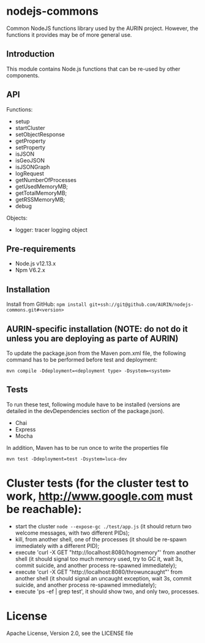 # nodejs-commons

Common NodeJS functions library used by the AURIN project. However, the functions it provides may be 
of more general use.


## Introduction

This module contains Node.js functions that can be re-used by other components.


API
---

Functions:
* setup
* startCluster
* setObjectResponse
* getProperty
* setProperty
* isJSON
* isGeoJSON
* isJSONGraph
* logRequest
* getNumberOfProcesses
* getUsedMemoryMB;
* getTotalMemoryMB;
* getRSSMemoryMB;
* debug


Objects:
* logger: tracer logging object

## Pre-requirements

* Node.js v12.13.x
* Npm V6.2.x


## Installation

Install from GitHub:
  `npm install git+ssh://git@github.com/AURIN/nodejs-commons.git#<version>`


## AURIN-specific installation (NOTE: do not do it unless you are deploying as parte of AURIN)

To update the package.json from the Maven pom.xml file, the following command has to be performed before test and deployment:

  `mvn compile -Ddeployment=<deployment type> -Dsystem=<system>`
  

## Tests

To run these test, following module have to be installed (versions are detailed in the devDependencies section of the package.json).

* Chai
* Express
* Mocha

In addition, Maven has to be run once to write the properties file

  `mvn test -Ddeployment=test -Dsystem=luca-dev`

  
# Cluster tests (for the cluster test to work, http://www.google.com must be reachable):

* start the cluster `node --expose-gc ./test/app.js` (it should return two welcome messages, 
with two different PIDs);
* kill, from another shell, one of the processes (it should be re-spawn immediately with a different PID); 
* execute 'curl -X GET "http://localhost:8080/hogmemory"' from another shell (it should signal too much
memory used, try to GC it, wait 3s, commit suicide, and another process re-spawned immediately);
* execute 'curl -X GET "http://localhost:8080/throwuncaught"' from another shell (it should signal an uncaught 
exception, wait 3s, commit suicide, and another process re-spawned immediately);
* execute 'ps -ef | grep test', it should show two, and only two, processes. 


# License

Apache License, Version 2.0, see the LICENSE file  

  

